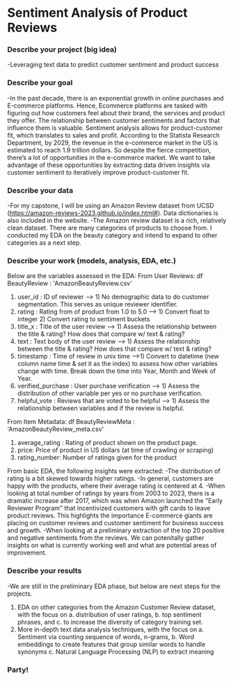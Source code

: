 # Sentiment Analysis of Product Reviews

### Describe your project (big idea)
-Leveraging text data to predict customer sentiment and product success

### Describe your goal
-In the past decade, there is an exponential growth in online purchases and E-commerce platforms. Hence, Ecommerce platforms are tasked with figuring out how customers feel about their brand, the services and product they offer. The relationship between customer sentiments and factors that influence them is valuable. Sentiment analysis allows for product-customer fit, which translates to sales and profit. According to the Statista Research Department, by 2029, the revenue in the e-commerce market in the US is estimated to reach 1.9 trillion dollars. So despite the fierce competition, there’s a lot of opportunities in the e-commerce market. We want to take advantage of these opportunities by extracting data driven insights via customer sentiment to iteratively improve product-customer fit. 

### Describe your data
-For my capstone, I will be using an Amazon Review dataset from UCSD (https://amazon-reviews-2023.github.io/index.html#). Data dictionaries is also included in the website.
-The Amazon review dataset is a rich, relatively clean dataset. There are many categories of products to choose from. I conducted my EDA on the beauty category and intend to expand to other categories as a next step. 

### Describe your work (models, analysis, EDA, etc.)
Below are the variables assessed in the EDA: 
From User Reviews: df BeautyReview : 'AmazonBeautyReview.csv'
1. user_id : ID of reviewer --> 1) No demographic data to do customer segmentation. This serves as unique reviewer identifier.
2. rating : Rating from of product from 1.0 to 5.0 --> 1) Convert float to integer 2) Convert rating to sentiment buckets
3. title_x : Title of the user review --> 1) Assess the relationship between the title & rating? How does that compare w/ text & rating?
4. text : Text body of the user review --> 1) Assess the relationship between the title & rating? How does that compare w/ text & rating?
5. timestamp : Time of review in unix time -->1) Convert to datetime (new column name time & set it as the index) to assess how other variables change with time. Break down the time into Year, Month and Week of Year.
6. verified_purchase : User purchase verification --> 1) Assess the distribution of other variable per yes or no purchase verification.
7. helpful_vote : Reviews that are voted to be helpful --> 1) Assess the relationship between variables and if the review is helpful.

From Item Metadata: df BeautyReviewMeta : 'AmazonBeautyReview_meta.csv'
1. average_rating : Rating of product shown on the product page.
2. price: Price of product in US dollars (at time of crawling or scraping)
3. rating_number: Number of ratings given for the product

From basic EDA, the following insights were extracted: 
-The distribution of rating is a bit skewed towards higher ratings. 
-In general, customers are happy with the products, where their average rating is centered at 4. 
-When looking at total number of ratings by years from 2003 to 2023, there is a dramatic increase after 2017, which was when Amazon launched the "Early Reviewer Program" that incentivized customers with gift cards to leave product reviews. This highlights the importance E-commerce giants are placing on customer reviews and customer sentiment for business success and growth. 
-When looking at a preliminary extraction of the top 20 positive and negative sentiments from the reviews. We can potenitally gather insights on what is currently working well and what are potential areas of improvement. 

### Describe your results
-We are still in the preliminary EDA phase, but below are next steps for the projects.
1. EDA on other categories from the Amazon Customer Review dataset, with the focus on a. distribution of user ratings, b. top sentiment phrases, and c. to increase the diversity of category training set.
2. More in-depth text data analysis techniques, with the focus on a. Sentiment via counting sequence of words, n-grams, b. Word embeddings to create features that group similar words to handle synonyms c. Natural Language Processing (NLP) to extract meaning 

### Party!
